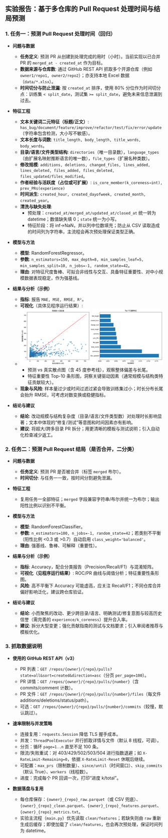 ## 实验报告：基于多仓库的 Pull Request 处理时间与结局预测

### 1. 任务一：预测 Pull Request 处理时间（回归）
- **问题与数据**
  - **任务定义**: 预测 PR 从创建到处理完成的用时（小时）。当前实现以已合并 PR 的 `merged_at - created_at` 作为目标。
  - **数据来源与仓库数**: 通过 GitHub REST API 抓取多个开源仓库（例如 `owner1/repo1, owner2/repo2`）；亦支持本地 Excel 数据（`data/*.xlsx`）。
  - **时间切分与防止泄漏**: 按 `created_at` 排序，使用 80% 分位作为时间切分点：训练集 `< split_date`，测试集 `>= split_date`，避免未来信息泄漏到过去。

- **特征工程**
  - **文本关键词二元特征（标题/正文）**: `has_bug/document/feature/improve/refactor/test/fix/error/update`（字符串包含检测，大小写不敏感）。
  - **文本长度与词数**: `title_length, body_length, title_words, body_words`。
  - **目录/语言/文件类型结构**: `directories`（唯一目录数），`language_types`（由扩展名映射推断语言的唯一数），`file_types`（扩展名种类数）。
  - **修改规模**: `additions, deletions, changed_files, lines_added, lines_deleted, files_added, files_deleted, files_updated/files_modified`。
  - **作者经验与活跃度（占位或可扩展）**: `is_core_member(k_coreness→int), prev_PRs(experience)` 
  - **时间派生**: `created_hour, created_dayofweek, created_month, created_year`。
  - **清洗与缺失处理**:
    - 预处理：`created_at/merged_at/updated_at/closed_at` 统一转为 datetime；数值缺失填 0；`state` 统一为小写。
    - 特征阶段：将 inf→NaN，并以列中位数填充；防止从 CSV 读取造成的时间列为字符串，主流程会再次预处理保证类型正确。

- **模型与方法**
  - **模型**: RandomForestRegressor。
  - **参数**: `n_estimators=150, max_depth=8, min_samples_leaf=5, min_samples_split=10, n_jobs=-1, random_state=42`。
  - **理由**: 对特征尺度鲁棒、可拟合非线性与交互、具备特征重要性、对中小规模数据表现稳定，作为强基线。

- **结果与分析（示例）**
  - **指标**: 报告 `MAE, MSE, RMSE, R²`。
  - **可视化**（具体见程序运行结果）:
  - ![img.png](img.png)
    - 预测 vs 真实散点图（含 45 度参考线），观察整体偏差与长尾。
    - 特征重要性 Top-10 条形图，洞察关键驱动因素（通常规模与结构类特征贡献较大）。
  - **现象与风险**: 样本量过少或时间过滤过紧会导致训练集过小；时长分布长尾会抬升 RMSE，可考虑对数变换或稳健指标。

- **结论与建议**
  - **结论**: 改动规模与结构复杂度（目录/语言/文件类型数）对处理时长影响显著；文本中体现的“修复/测试”等意图和时间因素亦有影响。
  - **建议**: 将超大/跨多目录 PR 拆分；用更清晰的模板与测试说明；引入自动化检查减少返工。

### 2. 任务二：预测 Pull Request 结局（是否合并，二分类）
- **问题与数据**
  - **任务定义**: 预测 PR 是否被合并（标签 `merged` 布尔）。
  - **时间切分**: 与任务一一致，按时间分割避免泄漏。

- **特征工程**
  - 复用任务一全部特征；`merged` 字段兼容字符串/布尔并统一为布尔；输出阳性比例以识别不平衡。

- **模型与方法**
  - **模型**: RandomForestClassifier。
  - **参数**: `n_estimators=100, n_jobs=-1, random_state=42`；若类别不平衡（阳性比例 <0.3 或 >0.7）自动启用 `class_weight='balanced'`。
  - **理由**: 强基线、鲁棒、可解释（重要性）。

- **结果与分析（示例）**
  - **指标**: Accuracy，配合分类报告（Precision/Recall/F1）与混淆矩阵。
  - **可视化（见程序运行结果）**: ROC/PR 曲线与阈值分析；特征重要性条形图。
  - **风险**: 高不平衡下 Accuracy 可能虚高，应关注 Recall/F1；不同仓库合并偏好影响泛化，建议跨仓库验证。

- **结论与建议**
  - **结论**: 小而聚焦的改动、更少跨目录/语言、明确测试/修复意图与较高历史信誉（需完善的 `experience/k_coreness`）提升合入率。
  - **建议**: 拆分大型变更；强化贡献指南的测试与文档要求；引入审阅者推荐与模板优化。

### 3. 抓取数据说明
- **使用的 GitHub REST API（v3）**
  - PR 列表：`GET /repos/{owner}/{repo}/pulls?state=all&sort=created&direction=asc`（分页 `per_page=100`）。
  - PR 详情：`GET /repos/{owner}/{repo}/pulls/{number}`（含 commits/comment 计数）。
  - PR 文件：`GET /repos/{owner}/{repo}/pulls/{number}/files`（每文件 additions/deletions/status/path）。
  - 可选：`GET /repos/{owner}/{repo}/pulls/{number}/commits`（较慢，默认跳过）。

- **速率限制与并发策略**
  - 连接复用：`requests.Session` 降低 TLS 握手成本。
  - 并发：`ThreadPoolExecutor` 并行抓取详情与文件（默认 8 线程，可调）。
  - 分页：循环 `page=1..n` 直至不足 100 条。
  - 限流/失败重试：对 403/429/502/503/504 进行指数退避；如 `X-RateLimit-Remaining=0`，依据 `X-RateLimit-Reset` 休眠后继续。
  - 可配置：`max_prs`（限制数量）、`since/until`（时间窗口）、`skip_commits`（默认 True）、`workers`（线程数）。
  - 进度：完成每个 PR 回调一次，打印“进度 k/total”。

- **数据落盘与复用**
  - 每仓库保存：`{owner}_{repo}_raw.parquet`（或 CSV 兜底）、`{owner}_{repo}_clean.parquet`、`{owner}_{repo}_features.parquet`、`{owner}_{repo}_metrics.txt`。
  - 实验主流程（`main.py`）优先读取 `clean/features`；若缺失则由 `raw` 重新生成后缓存；即使加载了 `clean/features`，也会再次预处理，保证时间列为 datetime。


